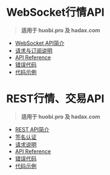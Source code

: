 # WebSocket行情API<br>
 >  **适用于 huobi.pro 及 hadax.com**<br>

* [WebSocket API简介](WS_introduction)<br>
* [请求与订阅说明](WS_request)<br>
* [API Reference](WS_api_reference)<br>
* [错误代码](WS_error_code)<br>
* [代码示例](https://github.com/huobiapi/WebSocket-API-demos)<br>

# REST行情、交易API<br>
 >  **适用于 huobi.pro 及 hadax.com**<br>

* [REST API简介](REST_introduction)<br>
* [签名认证](REST_authentication)<br>
* [请求说明](REST_request)<br>
* [API Reference](REST_api_reference)<br>
* [错误代码](REST_error_code)<br>
* [代码示例](https://github.com/huobiapi/REST-API-demos)<br>
